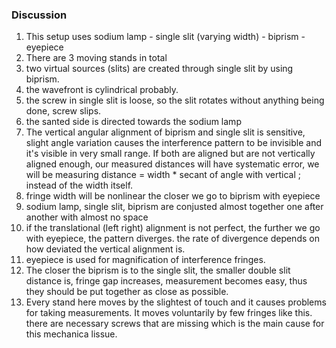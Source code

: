 ### Discussion

1) This setup uses sodium lamp - single slit (varying width) - biprism - eyepiece
2) There are 3 moving stands in total
3) two virtual sources (slits) are created through single slit by using biprism.
4) the wavefront is cylindrical probably.
5) the screw in single slit is loose, so the slit rotates without anything being done, screw slips.
6) the santed side is directed towards the sodium lamp
7) The vertical angular alignment of biprism and single slit is sensitive, slight angle variation causes the interference pattern to be invisible and it's visible in very small range. If both are aligned but are not vertically aligned enough, our measured distances will have systematic error, we will be measuring
distance = width * secant of angle with vertical ; instead of the width itself.
9) fringe width will be nonlinear the closer we go to biprism with eyepiece
10) sodium lamp, single slit, biprism are conjusted almost together one after another with almost no space
11) if the translational (left right) alignment is not perfect, the further we go with eyepiece, the pattern diverges. the rate of divergence depends on how deviated the vertical alignment is.
12) eyepiece is used for magnification of interference fringes.
13) The closer the biprism is to the single slit, the smaller double slit distance is, fringe gap increases, measurement becomes easy, thus they should be put together as close as possible.
14) Every stand here moves by the slightest of touch and it causes problems for taking measurements. It moves voluntarily by few fringes like this.
there are necessary screws that are missing which is the main cause for this mechanica lissue.